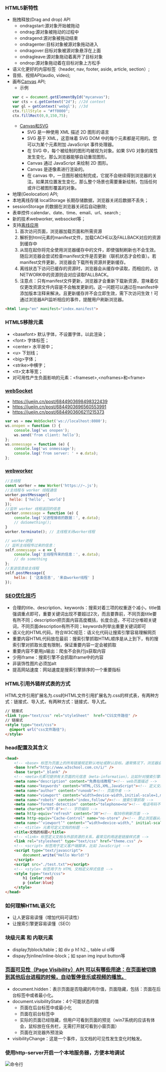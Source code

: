 ### HTML5新特性
* 拖拽释放(Drag and drop) API
    * ondragstart:源对象开始被拖动
    * ondrag:源对象被拖动的过程中
    * ondragend:源对象被拖动结束
    * ondragenter:目标对象被源对象拖动进入
    * ondragover:目标对象被源对象悬浮在上面
    * ondragleave:源对象拖动着离开了目标对象
    * ondrop:源对象拖动着在目标对象上方松手
* 语义化更好的内容标签（header, nav, footer, aside, article, section）;
* 音频、视频API(audio, video);
* 画布[Canvas](https://www.jianshu.com/p/7bb4896be61c) API;
    * 示例
    ```js
    var c = document.getElementById("mycanvas");
    var cts = c.getContext("2d"); //2d context
    var gl = getContext('webgl'); //3d
    ctx.fillStyle = "#ff0000";
    ctx.fillRect(0,0,150,75);
    ```
    * [Canvas和SVG](https://www.w3school.com.cn/html/html5_canvas_vs_svg.asp)
        * SVG 是一种使用 XML 描述 2D 图形的语言
        * SVG 基于 XML，这意味着 SVG DOM 中的每个元素都是可用的。您可以为某个元素附加 JavaScript 事件处理器。
        * 在 SVG 中，每个被绘制的图形均被视为对象。如果 SVG 对象的属性发生变化，那么浏览器能够自动重现图形。
        * Canvas 通过 JavaScript 来绘制 2D 图形。
        * Canvas 是逐像素进行渲染的。
        * 在 canvas 中，一旦图形被绘制完成，它就不会继续得到浏览器的关注。如果其位置发生变化，那么整个场景也需要重新绘制，包括任何或许已被图形覆盖的对象。
* 地理(Geolocation) API;
* 本地离线存储 localStorage 长期存储数据，浏览器关闭后数据不丢失；
* sessionStorage 的数据在浏览器关闭后自动删除;
* 表单控件:calendar、date、time、email、url、search ;
* 新的技术webworker, websocket等；
* 支持[离线应用](https://mp.weixin.qq.com/s/Q-Z8kYWSUJpkpAkTBv1Igw)
    1. 首次访问页面，浏览器加载页面和所需资源
    2. 解析到html元素的manifest文件，加载CACHE以及FALLBACK对应的资源到缓存中
    3. 从现在起你将完全使用浏览器缓存中的文件，即使强制刷新也不会生效。随后浏览器会尝试检查manifest文件是否更新（联机状态才会检查）。若manifest文件更新，浏览器会下载所有资源并更新缓存。
    4. 离线状态下访问已缓存的资源时，浏览器会从缓存中读取，而相应的，访NETWORK中的资源则会对应读取FALLBACK。
    5. 注意点：只有manifest文件更新，浏览器才会重新下载新资源，意味着仅仅更改资源文件内容是不会触发更新的。这一问题可以通过在manifest中添加版本注释来解决。且更新缓存并不会立即生效，需下次访问生效！可通过浏览器API监听相应的事件，提醒用户刷新浏览器。
```html
<html lang="en" manifest="index.manifest">   
```
### HTML5移除元素

* \<basefont\> 默认字体，不设置字体，以此渲染；
* \<font\> 字体标签；
* \<center\> 水平居中；
* \<u\> 下划线；
* \<big\>字体；
* \<strike\>中横字；
* \<tt\>文本等宽；
* 对可用性产生负面影响的元素：\<frameset\>,\<noframes\>和\<frame\>

### [webSocket](https://juejin.cn/post/6844903544978407431)
* https://juejin.cn/post/6844903698498322439
* https://juejin.cn/post/6844903696560553991
* https://juejin.cn/post/6844903606211215373
```js
var ws = new WebSocket('ws://localhost:8080');
ws.onopen = function () {
    console.log('ws onopen');
    ws.send('from client: hello');
};
ws.onmessage = function (e) {
    console.log('ws onmessage');
    console.log('from server: ' + e.data);
};
```

### [webworker](https://juejin.cn/post/6844903725249593352)
```js
//主线程
const worker = new Worker('https://~.js');
//主线程与 worker 线程通信
worker.postMessage({
  hello: ['hello', 'world']
});
//监听 worker 线程返回的信息
worker.onmessage = function (e) {
    console.log('父进程接收的数据：', e.data);
    // doSomething();
}
worker.terminate(); // 主线程关闭worker线程

// worker进程
// 监听主线程传过来的信息：
self.onmessage = e => {
    console.log('主线程传来的信息：', e.data);
    // do something
};
//发送信息给主线程
self.postMessage({
    hello: [ '这条信息', '来自worker线程' ]
});
```

### [SEO优化技巧](https://juejin.cn/post/6844904097263386638)
* 合理的title、description、keywords：搜索对着三项的权重逐个减小，title值强调重点即可，重要关键词出现不要超过2次，而且要靠前，不同页面title要有所不同；description把页面内容高度概括，长度合适，不可过分堆砌关键词，不同页面description有所不同；keywords列举出重要关键词即可
* 语义化的HTML代码，符合W3C规范：语义化代码让搜索引擎容易理解网页
* 重要内容HTML代码放在最前：搜索引擎抓取HTML顺序是从上到下，有的搜索引擎对抓取长度有限制，保证重要内容一定会被抓取
* 重要内容不要用js输出：爬虫不会执行js获取内容
* 少用iframe：搜索引擎不会抓取iframe中的内容
* 非装饰性图片必须加alt
* 提高网站速度：网站速度是搜索引擎排序的一个重要指标

### HTML引用外链样式表的方式
HTML文件引用扩展名为.css的HTML文件引用扩展名为.css的样式表，有两种方式：链接式、导入式，有两种方式：链接式、导入式。
``` html
// 链接式
<link type="text/css" rel="styleSheet"  href="CSS文件路径" />
// 链接式
<style type="text/css">
  @import url("css文件路径");
</style>
```

### head配置及其含义
``` html
<head>
    <!-- <base> 标签为页面上的所有链接规定默认地址或默认目标。通常情况下，浏览器会从当前文档的 URL 中提取相应的元素来填写相对 URL 中的空白。使用 <base> 标签可以改变这一点。浏览器随后将不再使用当前文档的 URL，而使用指定的基本 URL 来解析所有的相对 URL。这其中包括 <a>、<img>、<link>、<form> 标签中的 URL -->
    <base href="http://www.w3school.com.cn/i/" />
    <base target="_blank" />
    <!-- <meta>元素可提供有关页面的元信息（meta-information），比如针对搜索引擎和更新频度的描述和关键词 -->
    <meta name="description" content="免费在线教程"><!-- web页面描述 -->  <!--  -->
    <meta name="keywords" content="HTML,CSS,XML,JavaScript"><!-- 定义文档关键词 -->
    <meta name="author" content="runoob"><!-- 页面作者 -->
    <meta name="viewport" content="width=device-width,initial-scale=1,minimum-scale=1,maximum-scale=1,user-scalable=no" /><!-- 不能进行缩放 -->
    <meta name="robots" content="index,follow"/><!-- 搜索引擎抓取 -->
    <meta name="format-detection" content="telephone=no"><!-- 电话号码不显示为拨号的超链接 -->
    <meta charset="UTF-8"><!-- 字符编码 -->
    <meta http-equiv="refresh" content="30"><!-- 每30秒刷新页面 -->
    <meta http-equiv="Cache-Control" name="no-store" /><!-- 禁止浏览器从本地计算机的缓存中访问页面内容 -->
    <meta name="’viewport’" content="”width=device-width," initial-scale="1." maximum-scale="1,user-scalable=no”"/><!-- 为移动设备添加 viewport -->
    <!-- <title> 元素可定义文档的标题 -->
    <title>文档的标题</title>
    <!-- <link> 标签定义文档与外部资源的关系，最常见的用途是链接样式表 -->
    <link rel="stylesheet" type="text/css" href="theme.css" />
    <!-- <script> 标签用于定义客户端脚本，比如 JavaScript -->
    <script type="text/javascript">
        document.write("Hello World!")
    </script>
    <script src="./test.txt"></script>
    <!-- <style> 标签用于为 HTML 文档定义样式信息 -->
    <style type="text/css">
        h1 {color:red}
        p {color:blue}
    </style>
</head>
```

### 如何理解HTML语义化

* 让人更容易读懂（增加代码可读性）
* 让搜索引擎更容易读懂（SEO）

### 块级元素 和 内联元素
* display为block/table；如 div p h1 h2.., table ul ol等
* dispay为inline/inline-block；如 span img input button等

### [页面可见性（Page Visibility）API 可以有哪些用途：在页面被切换到其他后台进程的时候，自动暂停音乐或视频的播放。](https://juejin.cn/post/6844904104834121736)
* document.hidden：表示页面是否隐藏的布尔值，页面隐藏，包括：页面在后台标签中或者最小化。
* document.visibilityState：4个可能状态的值
    * 页面在后台标签中或最小化
    * 页面在前台标签中
    * 实际的页面已经隐藏，但用户可看到页面的预览（win7系统的应该有体会，鼠标放在任务栏，无需打开就可看到小窗页面）
    * 页面在浏览器外预渲染
* visibilityChange：这是一个事件，当文档的可见性发生变化时触发。

### 使用http-server开启一个本地服务器，方便本地调试

![命令行](https://github.com/lujiajian1/study-notes/blob/main/img/http-server.jpg)